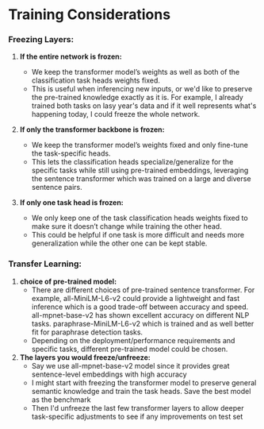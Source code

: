# Training Considerations

### Freezing Layers:
1. **If the entire network is frozen:**
   - We keep the transformer model’s weights as well as both of the classification task heads weights fixed.
   - This is useful when inferencing new inputs, or we'd like to preserve the pre-trained knowledge exactly as it is. For example, I already trained both tasks on lasy year's data and if it well represents what's happening today, I could freeze the whole network.

2. **If only the transformer backbone is frozen:**
   - We keep the transformer model’s weights fixed and only fine-tune the task-specific heads.
   - This lets the classification heads specialize/generalize for the specific tasks while still using pre-trained embeddings, leveraging the sentence transformer which was trained on a large and diverse sentence pairs.

3. **If only one task head is frozen:**
   - We only keep one of the task classification heads weights fixed to make sure it doesn’t change while training the other head.
   - This could be helpful if one task is more difficult and needs more generalization while the other one can be kept stable.

### Transfer Learning:

1. **choice of pre-trained model:**
	- There are different choices of pre-trained sentence transformer. For example, all-MiniLM-L6-v2 could provide a lightweight and fast inference which is a good trade-off between accuracy and speed. all-mpnet-base-v2 has shown excellent accuracy on different NLP tasks. paraphrase-MiniLM-L6-v2 which is trained and as well better fit for paraphrase detection tasks.
	- Depending on the deployment/performance requirements and specific tasks, different pre-trained model could be chosen.
2. **The layers you would freeze/unfreeze:**
	- Say we use all-mpnet-base-v2 model since it provides great sentence-level embeddings with high accuracy
	- I might start with freezing the transformer model to preserve general semantic knowledge and train the task heads. Save the best model as the benchmark
	- Then I'd unfreeze the last few transformer layers to allow deeper task-specific adjustments to see if any improvements on test set

